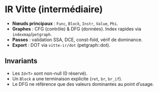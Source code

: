 # IR Vitte (intermédiaire)

- **Nœuds principaux** : `Func`, `Block`, `Instr`, `Value`, `Phi`.
- **Graphes** : CFG (contrôle) & DFG (données). Index rapides via `indexmap`/`petgraph`.
- **Passes** : validation SSA, DCE, const-fold, vérif de dominance.
- **Export** : DOT via `vitte-ir/dot` (petgraph::dot).

## Invariants
- Les `Id<T>` sont non-null (0 réservé).
- Un `Block` a une terminaison explicite (`ret`, `br`, `br_if`).
- Le DFG ne référence que des valeurs dominantes au point d’usage.
